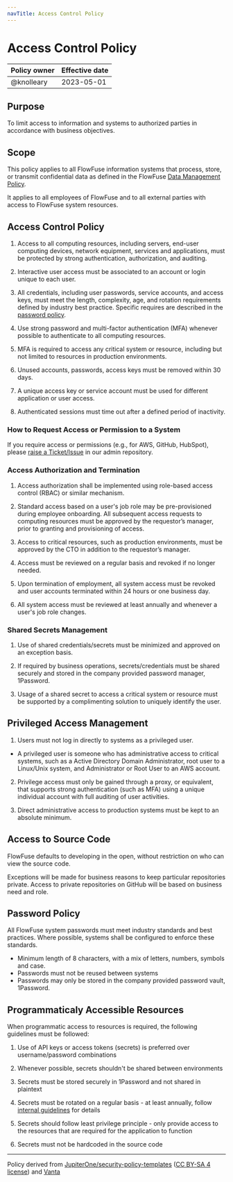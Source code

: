 ```yaml
---
navTitle: Access Control Policy
---
```


# Access Control Policy

| Policy owner   | Effective date |
| -------------- | -------------- |
| @knolleary     | 2023-05-01     |

## Purpose

To limit access to information and systems to authorized parties in accordance
with business objectives.

## Scope 

This policy applies to all FlowFuse information systems that process, store, or
transmit confidential data as defined in the FlowFuse [Data Management Policy](./data-management.md).

It applies to all employees of FlowFuse and to all external parties with access
to FlowFuse system resources.

## Access Control Policy

1. Access to all computing resources, including servers, end-user computing
  devices, network equipment, services and applications, must be protected by
  strong authentication, authorization, and auditing.

2. Interactive user access must be associated to an account or login unique to
each user.

3. All credentials, including user passwords, service accounts, and access
keys, must meet the length, complexity, age, and rotation requirements defined
by industry best practice. Specific requires are described in the [password policy](#password-policy).

4. Use strong password and multi-factor authentication (MFA) whenever possible
to authenticate to all computing resources.

5. MFA is required to access any critical system or resource, including but not
limited to resources in production environments.

6. Unused accounts, passwords, access keys must be removed within 30 days.

7. A unique access key or service account must be used for different
application or user access.

8. Authenticated sessions must time out after a defined period of inactivity.


### How to Request Access or Permission to a System

If you require access or permissions (e.g., for AWS, GitHub, HubSpot), please [raise a Ticket/Issue](https://github.com/FlowFuse/admin/issues/new?assignees=ZJvandeWeg%2C+knolleary&labels=&projects=&template=access-request.md) in our admin repository.

### Access Authorization and Termination

1. Access authorization shall be implemented using role-based access control
(RBAC) or similar mechanism.

2. Standard access based on a user's job role may be pre-provisioned during
employee onboarding. All subsequent access requests to computing resources must
be approved by the requestor’s manager, prior to granting and provisioning of
access.

3. Access to critical resources, such as production environments, must be
approved by the CTO in addition to the requestor’s manager.

4. Access must be reviewed on a regular basis and revoked if no longer needed.

5. Upon termination of employment, all system access must be revoked and user
accounts terminated within 24 hours or one business day.

6. All system access must be reviewed at least annually and whenever a user's
job role changes.

### Shared Secrets Management

1. Use of shared credentials/secrets must be minimized and approved on an
exception basis.

2. If required by business operations, secrets/credentials must be shared
securely and stored in the company provided password manager, 1Password.

3. Usage of a shared secret to access a critical system or resource must be
supported by a complimenting solution to uniquely identify the user.

## Privileged Access Management

1. Users must not log in directly to systems as a privileged user.

  * A privileged user is someone who has administrative access to critical
    systems, such as a Active Directory Domain Administrator, root user to a
    Linux/Unix system, and Administrator or Root User to an AWS account.

2. Privilege access must only be gained through a proxy, or equivalent, that
supports strong authentication (such as MFA) using a unique individual account
with full auditing of user activities.

3. Direct administrative access to production systems must be kept to an
absolute minimum.

## Access to Source Code

FlowFuse defaults to developing in the open, without restriction on who can
view the source code.

Exceptions will be made for business reasons to keep particular repositories
private. Access to private repositories on GitHub will be based on business need
and role.

## Password Policy

All FlowFuse system passwords must meet industry standards and best practices.
Where possible, systems shall be configured to enforce these standards.

 - Minimum length of 8 characters, with a mix of letters, numbers, symbols and case.
 - Passwords must not be reused between systems
 - Passwords may only be stored in the company provided password vault, 1Password.


## Programmaticaly Accessible Resources

When programmatic access to resources is required, the following guidelines must
be followed:

1. Use of API keys or access tokens (secrets) is preferred over username/password
combinations

2. Whenever possible, secrets shouldn't be shared between environments

3. Secrets must be stored securely in 1Password and not shared in
plaintext

4. Secrets must be rotated on a regular basis - at least annually, follow [internal 
guidelines](https://docs.google.com/document/d/1bFBaVWNYKjPSMefn5drkElwM-nk06ilCrtH88ZtTjAo)
for details

5. Secrets should follow least privilege principle - only provide access to the
resources that are required for the application to function

6. Secrets must not be hardcoded in the source code 


--- 
Policy derived from [JupiterOne/security-policy-templates](https://github.com/JupiterOne/security-policy-templates) ([CC BY-SA 4 license](https://creativecommons.org/licenses/by-sa/4.0/)) and [Vanta](https://vanta.com)
